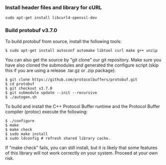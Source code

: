 ### Install header files and library for cURL
```
sudo apt-get install libcurl4-openssl-dev
```

### Build protobuf v3.7.0
To build protobuf from source, install the following tools:
```
$ sudo apt-get install autoconf automake libtool curl make g++ unzip
```
You can also get the source by "git clone" our git repository. Make sure you
have also cloned the submodules and generated the configure script (skip this
if you are using a release .tar.gz or .zip package):
```
$ git clone https://github.com/protocolbuffers/protobuf.git
$ cd protobuf
$ git checkout v3.7.0
$ git submodule update --init --recursive
$ ./autogen.sh
```
To build and install the C++ Protocol Buffer runtime and the Protocol
Buffer compiler (protoc) execute the following:
```
$ ./configure
$ make
$ make check
$ sudo make install
$ sudo ldconfig # refresh shared library cache.
```
If "make check" fails, you can still install, but it is likely that
some features of this library will not work correctly on your system.
Proceed at your own risk.
